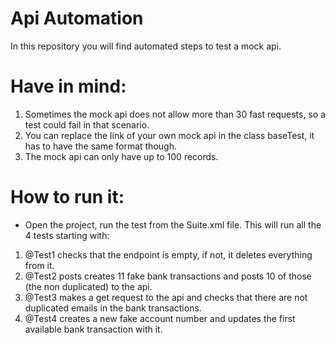 
# Api Automation

In this repository you will find automated steps to test a mock api. 

# Have in mind:

1. Sometimes the mock api does not allow more than 30 fast requests, so a test could fail in that scenario.
2. You can replace the link of your own mock api in the class baseTest, it has to have the same format though.
3. The mock api can only have up to 100 records. 


# How to run it:

- Open the project, run the test from the Suite.xml file. This will run all the 4 tests starting with: 

1. @Test1 checks that the endpoint is empty, if not, it deletes everything from it.
2. @Test2 posts creates 11 fake bank transactions and posts 10 of those (the non duplicated) to the api.
3. @Test3 makes a get request to the api and checks that there are not duplicated emails in the bank transactions.
4. @Test4 creates a new fake account number and updates the first available bank transaction with it.
